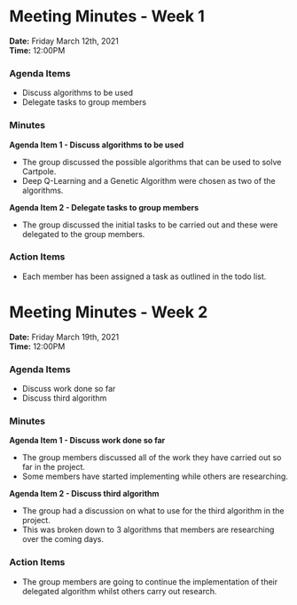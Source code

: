 # Meeting Minutes - Week 1
 
**Date:** Friday March 12th, 2021\
**Time:** 12:00PM

### Agenda Items
* Discuss algorithms to be used
* Delegate tasks to group members

### Minutes
**Agenda Item 1 - Discuss algorithms to be used**
* The group discussed the possible algorithms that can be used to solve Cartpole.
* Deep Q-Learning and a Genetic Algorithm were chosen as two of the algorithms.

**Agenda Item 2 - Delegate tasks to group members**
* The group discussed the initial tasks to be carried out and these were delegated to the group members.

### Action Items
* Each member has been assigned a task as outlined in the todo list.



# Meeting Minutes - Week 2
 
**Date:** Friday March 19th, 2021\
**Time:** 12:00PM

### Agenda Items
* Discuss work done so far
* Discuss third algorithm

### Minutes
**Agenda Item 1 - Discuss work done so far**
* The group members discussed all of the work they have carried out so far in the project.
* Some members have started implementing while others are researching.

**Agenda Item 2 - Discuss third algorithm**
* The group had a discussion on what to use for the third algorithm in the project.
* This was broken down to 3 algorithms that members are researching over the coming days.

### Action Items
* The group members are going to continue the implementation of their delegated algorithm whilst others carry out research.

